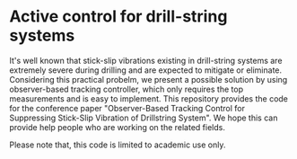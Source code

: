 # Active control for drill-string systems
It's well known that stick-slip vibrations existing in drill-string systems are extremely severe during drilling and are expected to mitigate or eliminate. Considering this practical probelm, we present a possible solution by using observer-based tracking controller, which only requires the top measurements and is easy to implement. This repository provides the code for the conference paper "Observer-Based Tracking Control for Suppressing Stick-Slip Vibration of Drillstring System". We hope this can provide help people who are working on the related fields.

Please note that, this code is limited to academic use only.
